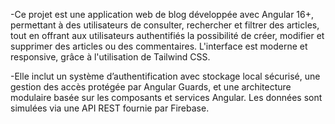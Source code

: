 -Ce projet est une application web de blog développée avec Angular 16+, permettant à des utilisateurs de consulter, rechercher et filtrer des articles, tout en offrant aux utilisateurs authentifiés la possibilité de créer, modifier et supprimer des articles ou des commentaires. L'interface est moderne et responsive, grâce à l'utilisation de Tailwind CSS.

-Elle inclut un système d’authentification avec stockage local sécurisé, une gestion des accès protégée par Angular Guards, et une architecture modulaire basée sur les composants et services Angular. Les données sont simulées via une API REST fournie par  Firebase.